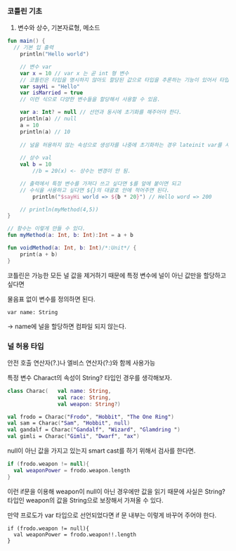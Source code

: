 ### 코틀린 기초

1. 변수와 상수, 기본자료형, 메소드

```kotlin
fun main() {
  // 기본 입 출력
    println("Hello world")

    // 변수 var
    var x = 10 // var x 는 곧 int 형 변수
    // 코틀린은 타입을 명시하지 않아도 할당된 값으로 타입을 추론하는 기능이 있어서 타입 명시를 안 해도 쓸 수 있다.
    var sayHi = "Hello"
    var isMarried = true
    // 이런 식으로 다양한 변수들을 할당해서 사용할 수 있음.

    var a: Int? = null // 선언과 동시에 초기화를 해주어야 한다.
    println(a) // null
    a = 10
    println(a) // 10
  
    // 널을 허용하지 않는 속성으로 생성자를 나중에 초기화하는 경우 lateinit var를 사용할 수 있다. 사용 전에 반드시 초기화해야 예외가 발생하지 않는다.
    
    // 상수 val
    val b = 10
		//b = 20(x) <- 상수는 변경이 안 됨.

    // 출력에서 특정 변수를 가져다 쓰고 싶다면 $를 앞에 붙이면 되고
  	// 수식을 사용하고 싶다면 ${}의 대괄호 안에 적어주면 된다.
		println("$sayHi world => ${b * 20}") // Hello word => 200

    // println(myMethod(4,5))
}

// 함수는 이렇게 만들 수 있다.
fun myMethod(a: Int, b: Int):Int = a + b

fun voidMethod(a: Int, b: Int)/*:Unit*/ { 
    print(a + b)
}

```

코틀린은 가능한 모든 널 값을 제거하기 때문에 특정 변수에 널이 아닌 값만을 할당하고 싶다면

물음표 없이 변수를 정의하면 된다.

`var name: String`

-> name에 널을 할당하면 컴파일 되지 않는다.



### 널 허용 타입

안전 호출 연산자(?.)나 엘비스 연산자(?:)와 함께 사용가능

특정 변수 Charact의 속성이 String? 타입인 경우를 생각해보자.

``` kotlin
class Charac(	val name: String,
             	val race: String,
            	val weapon: String?)

val frodo = Charac("Frodo", "Hobbit", "The One Ring")
val sam = Charac("Sam", "Hobbit", null)
val gandalf = Charac("Gandalf", "Wizard", "Glamdring ")
val gimli = Charac("Gimli", "Dwarf", "ax")
```

null이 아닌 값을 가지고 있는지 smart cast를 하기 위해서 검사를 한다면.

```kotlin
if (frodo.weapon != null){
  val weaponPower = frodo.weapon.length
}
```

이런 if문을 이용해 weapon이 null이 아닌 경우에만 값을 읽기 때문에 사실은 String?타입인 weapon의 값을 String으로 보장해서 가져올 수 있다.

만약 프로도가 var 타입으로 선언되었다면 if 문 내부는 이렇게 바꾸어 주어야 한다.

```
if (frodo.weapon != null){
  val weaponPower = frodo.weapon!!.length
}
```

